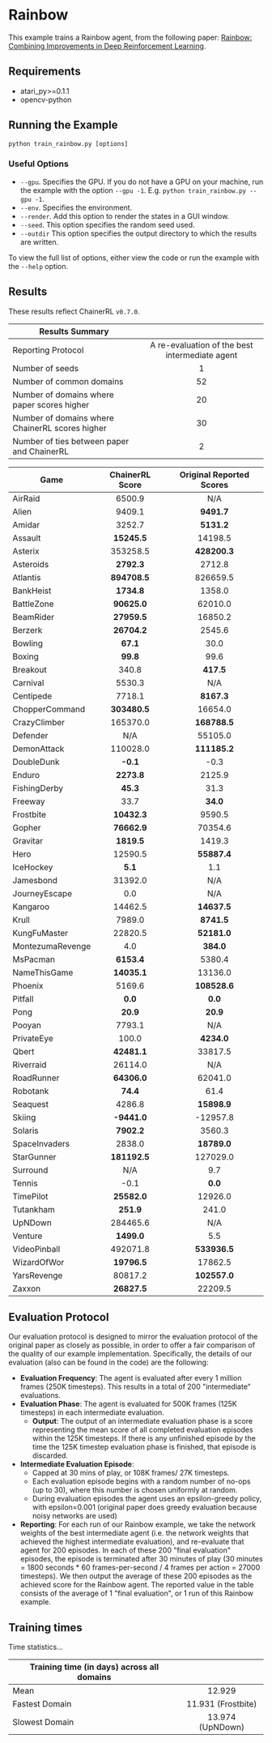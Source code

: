 # Rainbow
This example trains a Rainbow agent, from the following paper: [Rainbow: Combining Improvements in Deep Reinforcement Learning](https://arxiv.org/abs/1710.02298). 

## Requirements

- atari_py>=0.1.1
- opencv-python

## Running the Example

```
python train_rainbow.py [options]
```

### Useful Options
- `--gpu`. Specifies the GPU. If you do not have a GPU on your machine, run the example with the option `--gpu -1`. E.g. `python train_rainbow.py --gpu -1`.
- `--env`. Specifies the environment. 
- `--render`. Add this option to render the states in a GUI window.
- `--seed`. This option specifies the random seed used.
- `--outdir` This option specifies the output directory to which the results are written.

To view the full list of options, either view the code or run the example with the `--help` option.

## Results
These results reflect ChainerRL  `v0.7.0`.

| Results Summary ||
| ------------- |:-------------:|
| Reporting Protocol | A re-evaluation of the best intermediate agent |
| Number of seeds | 1 |
| Number of common domains | 52 |
| Number of domains where paper scores higher | 20 |
| Number of domains where ChainerRL scores higher | 30 |
| Number of ties between paper and ChainerRL | 2 | 


| Game        | ChainerRL Score           | Original Reported Scores |
| ------------- |:-------------:|:-------------:|
| AirRaid | 6500.9| N/A|
| Alien | 9409.1| **9491.7**|
| Amidar | 3252.7| **5131.2**|
| Assault | **15245.5**| 14198.5|
| Asterix | 353258.5| **428200.3**|
| Asteroids | **2792.3**| 2712.8|
| Atlantis | **894708.5**| 826659.5|
| BankHeist | **1734.8**| 1358.0|
| BattleZone | **90625.0**| 62010.0|
| BeamRider | **27959.5**| 16850.2|
| Berzerk | **26704.2**| 2545.6|
| Bowling | **67.1**| 30.0|
| Boxing | **99.8**| 99.6|
| Breakout | 340.8| **417.5**|
| Carnival | 5530.3| N/A|
| Centipede | 7718.1| **8167.3**|
| ChopperCommand | **303480.5**| 16654.0|
| CrazyClimber | 165370.0| **168788.5**|
| Defender | N/A| 55105.0|
| DemonAttack | 110028.0| **111185.2**|
| DoubleDunk | **-0.1**| -0.3|
| Enduro | **2273.8**| 2125.9|
| FishingDerby | **45.3**| 31.3|
| Freeway | 33.7| **34.0**|
| Frostbite | **10432.3**| 9590.5|
| Gopher | **76662.9**| 70354.6|
| Gravitar | **1819.5**| 1419.3|
| Hero | 12590.5| **55887.4**|
| IceHockey | **5.1**| 1.1|
| Jamesbond | 31392.0| N/A|
| JourneyEscape | 0.0| N/A|
| Kangaroo | 14462.5| **14637.5**|
| Krull | 7989.0| **8741.5**|
| KungFuMaster | 22820.5| **52181.0**|
| MontezumaRevenge | 4.0| **384.0**|
| MsPacman | **6153.4**| 5380.4|
| NameThisGame | **14035.1**| 13136.0|
| Phoenix | 5169.6| **108528.6**|
| Pitfall | **0.0**| **0.0**|
| Pong | **20.9**| **20.9**|
| Pooyan | 7793.1| N/A|
| PrivateEye | 100.0| **4234.0**|
| Qbert | **42481.1**| 33817.5|
| Riverraid | 26114.0| N/A|
| RoadRunner | **64306.0**| 62041.0|
| Robotank | **74.4**| 61.4|
| Seaquest | 4286.8| **15898.9**|
| Skiing | **-9441.0**| -12957.8|
| Solaris | **7902.2**| 3560.3|
| SpaceInvaders | 2838.0| **18789.0**|
| StarGunner | **181192.5**| 127029.0|
| Surround | N/A| 9.7|
| Tennis | -0.1| **0.0**|
| TimePilot | **25582.0**| 12926.0|
| Tutankham | **251.9**| 241.0|
| UpNDown | 284465.6| N/A|
| Venture | **1499.0**| 5.5|
| VideoPinball | 492071.8| **533936.5**|
| WizardOfWor | **19796.5**| 17862.5|
| YarsRevenge | 80817.2| **102557.0**|
| Zaxxon | **26827.5**| 22209.5|




## Evaluation Protocol
Our evaluation protocol is designed to mirror the evaluation protocol of the original paper as closely as possible, in order to offer a fair comparison of the quality of our example implementation. Specifically, the details of our evaluation (also can be found in the code) are the following:

- **Evaluation Frequency**: The agent is evaluated after every 1 million frames (250K timesteps). This results in a total of 200 "intermediate" evaluations.
- **Evaluation Phase**: The agent is evaluated for 500K frames (125K timesteps) in each intermediate evaluation. 
	- **Output**: The output of an intermediate evaluation phase is a score representing the mean score of all completed evaluation episodes within the 125K timesteps. If there is any unfinished episode by the time the 125K timestep evaluation phase is finished, that episode is discarded.
- **Intermediate Evaluation Episode**: 
	- Capped at 30 mins of play, or 108K frames/ 27K timesteps.
	- Each evaluation episode begins with a random number of no-ops (up to 30), where this number is chosen uniformly at random.
	- During evaluation episodes the agent uses an epsilon-greedy policy, with epsilon=0.001 (original paper does greedy evaluation because noisy networks are used)
- **Reporting**: For each run of our Rainbow example, we take the network weights of the best intermediate agent (i.e. the network weights that achieved the highest intermediate evaluation), and re-evaluate that agent for 200 episodes. In each of these 200 "final evaluation" episodes, the episode is terminated after 30 minutes of play (30 minutes = 1800 seconds * 60 frames-per-second / 4 frames per action = 27000 timesteps). We then output the average of these 200 episodes as the achieved score for the Rainbow agent. The reported value in the table consists of the average of 1 "final evaluation", or 1 run of this Rainbow example.


## Training times

Time statistics...

| Training time (in days) across all domains | |
| ------------- |:-------------:|
| Mean        |  12.929 |
| Fastest Domain |11.931 (Frostbite)|
| Slowest Domain | 13.974 (UpNDown)|



